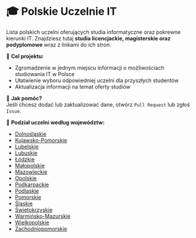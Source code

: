 # 🎓 Polskie Uczelnie IT

Lista polskich uczelni oferujących studia informatyczne oraz pokrewne kierunki IT. Znajdziesz tutaj **studia licencjackie, magisterskie oraz podyplomowe** wraz z linkami do ich stron.

📌 **Cel projektu:**  
- Zgromadzenie w jednym miejscu informacji o możliwościach studiowania IT w Polsce  
- Ułatwienie wyboru odpowiedniej uczelni dla przyszłych studentów  
- Aktualizacja informacji na temat oferty studiów  

🔗 **Jak pomóc?**  
Jeśli chcesz dodać lub zaktualizować dane, otwórz `Pull Request` lub zgłoś `Issue`.  

📂 **Podział uczelni według województw:**  
- [Dolnośląskie](dolnoslaskie.md)  
- [Kujawsko-Pomorskie](kujawsko-pomorskie.md)  
- [Lubelskie](lubelskie.md)  
- [Lubuskie](lubuskie.md)  
- [Łódzkie](lodzkie.md)  
- [Małopolskie](malopolskie.md)  
- [Mazowieckie](mazowieckie.md)  
- [Opolskie](opolskie.md)  
- [Podkarpackie](podkarpackie.md)  
- [Podlaskie](podlaskie.md)  
- [Pomorskie](pomorskie.md)  
- [Śląskie](slaskie.md)  
- [Świętokrzyskie](swietokrzyskie.md)  
- [Warmińsko-Mazurskie](warminsko-mazurskie.md)  
- [Wielkopolskie](wielkopolskie.md)  
- [Zachodniopomorskie](zachodniopomorskie.md)  
